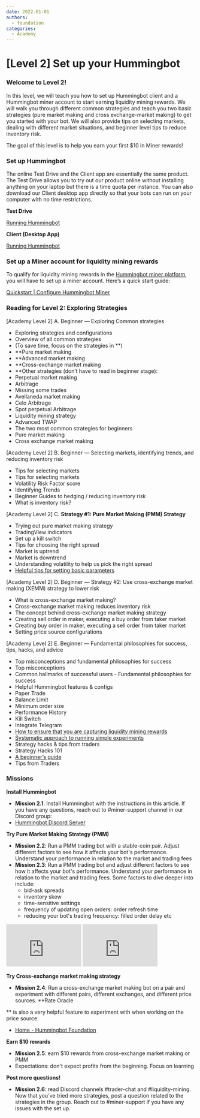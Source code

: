 ```yaml
---
date: 2022-01-01
authors:
  - foundation
categories:
  - Academy
---
```


# [Level 2] Set up your Hummingbot

### Welcome to **Level 2**!
In this level, we will teach you how to set up Hummingbot client and a Hummingbot miner account to start earning liquidity mining rewards. We will walk you through different common strategies and teach you two basic strategies (pure market making and cross exchange-market making) to get you started with your bot. We will also provide tips on selecting markets, dealing with different market situations, and beginner level tips to reduce inventory risk.

The goal of this level is to help you earn your first $10 in Miner rewards!

### **Set up Hummingbot**

The online Test Drive and the Client app are essentially the same product. The Test Drive allows you to try out our product online without installing anything on your laptop but there is a time quota per instance. You can also download our Client desktop app directly so that your bots can run on your computer with no time restrictions.

**Test Drive**

[Running Hummingbot](https://hummingbot.io/en/academy/quickstart/?ref=blog.hummingbot.org)

**Client (Desktop App)**


<!-- more -->

[Running Hummingbot](https://hummingbot.io/en/academy/quickstart/?ref=blog.hummingbot.org)

### **Set up a Miner account for liquidity mining rewards**

To qualify for liquidity mining rewards in the [Hummingbot miner platform](https://miner.hummingbot.io/?ref=blog.hummingbot.org), you will have to set up a miner account. Here’s a quick start guide:

[Quickstart | Configure Hummingbot Miner](https://hummingbot.io/en/academy/quickstart/2-configure-miner/?ref=blog.hummingbot.org)

### **Reading for Level 2: Exploring Strategies**

[Academy Level 2] A. Beginner — Exploring Common strategies

- Exploring strategies and configurations
- Overview of all common strategies
- (To save time, focus on the strategies in **)
- **Pure market making
- **Advanced market making
- **Cross-exchange market making
- **Other strategies (don’t have to read in beginner stage):
- Perpetual market making
- Arbitrage
- Missing some trades
- Avellaneda market making
- Celo Arbitrage
- Spot perpetual Arbitrage
- Liquidity mining strategy
- Advanced TWAP
- The two most common strategies for beginners
- Pure market making
- Cross exchange market making

[Academy Level 2] B. Beginner — Selecting markets, identifying trends, and reducing inventory risk

- Tips for selecting markets
- Tips for selecting markets
- Volatility Risk Factor score
- Identifying Trends
- Beginner Guides to hedging / reducing inventory risk
- What is inventory risk?

[Academy Level 2] C. **Strategy #1: Pure Market Making (PMM) Strategy**

- Trying out pure market making strategy
- TradingView indicators
- Set up a kill switch
- Tips for choosing the right spread
- Market is uptrend
- Market is downtrend
- Understanding volatility to help us pick the right spread
- [Helpful tips for setting basic parameters](https://hummingbot.io/en/blog/2022-03-25-favorite-hummingbot-parameters?ref=blog.hummingbot.org)

[Academy Level 2] D. Beginner — Strategy #2: Use cross-exchange market making (XEMM) strategy to lower risk

- What is cross-exchange market making?
- Cross-exchange market making reduces inventory risk
- The concept behind cross-exchange market making strategy
- Creating sell order in maker, executing a buy order from taker market
- Creating buy order in maker, executing a sell order from taker market
- Setting price source configurations

[Academy Level 2] E. Beginner — Fundamental philosophies for success, tips, hacks, and advice

- Top misconceptions and fundamental philosophies for success
- Top misconceptions
- Common hallmarks of successful users - Fundamental philosophies for success
- Helpful Hummingbot features & configs
- Paper Trade
- Balance Limit
- Minimum order size
- Performance History
- Kill Switch
- Integrate Telegram
- [How to ensure that you are capturing liquidity mining rewards](https://hummingbot.io/en/blog/2022-03-25-orders-must-flow?ref=blog.hummingbot.org)
- [Systematic approach to running simple experiments](https://hummingbot.io/en/blog/2022-03-29-systematic-approach-to-liquidity-mining?_ga=2.233172445.2122209667.1648539970-1021863183.1645879609&ref=blog.hummingbot.org)
- Strategy hacks & tips from traders
- Strategy Hacks 101
- [A beginner’s guide](https://hummingbot.io/en/blog/2022-03-29-how-to-get-good-at-market-making-on-hummingbot-miner?_ga=2.93136734.2122209667.1648539970-1021863183.1645879609&ref=blog.hummingbot.org)
- Tips from Traders

### **Missions**

**Install Hummingbot**

- **Mission 2.1**: Install Hummingbot with the instructions in this article. If you have any questions, reach out to #miner-support channel in our Discord group:
- [Hummingbot Discord Server](https://discord.com/invite/hummingbot?ref=blog.hummingbot.org)

**Try Pure Market Making Strategy (PMM)**

- **Mission 2.2**: Run a PMM trading bot with a stable-coin pair. Adjust different factors to see how it affects your bot's performance. Understand your performance in relation to the market and trading fees
- **Mission 2.3**: Run a PMM trading bot and adjust different factors to see how it affects your bot's performance. Understand your performance in relation to the market and trading fees. Some factors to dive deeper into include:
  - bid-ask spreads
  - inventory skew
  - time-sensitive settings
  - frequency of updating open orders: order refresh time
  - reducing your bot's trading frequency: filled order delay etc

<iframe width="200" height="113" src="https://www.youtube.com/embed/CtbyvZ1J-xU?list=PLDwlNkL_4MMekihXq7C-Nzx9YkivaZZ6r" frameborder="0" allow="accelerometer; autoplay; clipboard-write; encrypted-media; gyroscope; picture-in-picture" allowfullscreen></iframe>

<iframe width="200" height="113" src="https://www.youtube.com/embed/l5fJQndl9BI?list=PLDwlNkL_4MMekihXq7C-Nzx9YkivaZZ6r" frameborder="0" allow="accelerometer; autoplay; clipboard-write; encrypted-media; gyroscope; picture-in-picture" allowfullscreen></iframe>

**Try Cross-exchange market making strategy**

- **Mission 2.4**: Run a cross-exchange market making bot on a pair and experiment with different pairs, different exchanges, and different price sources. **Rate Oracle

** is also a very helpful feature to experiment with when working on the price source:
- [Home - Hummingbot Foundation](https://docs.hummingbot.io/features/rate-oracle/?ref=blog.hummingbot.org)

**Earn $10 rewards**

- **Mission 2.5**: earn $10 rewards from cross-exchange market making or PMM
- Expectations: don't expect profits from the beginning. Focus on learning

**Post more questions!**

- **Mission 2.6**: read Discord channels #trader-chat and #liquidity-mining. Now that you’ve tried more strategies, post a question related to the strategies in the group. Reach out to #miner-support if you have any issues with the set up.


